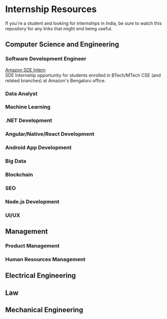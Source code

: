 # Internship Resources

If you're a student and looking for internships in India, be sure to watch this repository for any links that might end being useful.


## Computer Science and Engineering

### Software Development Engineer

[Amazon SDE Intern](https://www.amazon.jobs/en/jobs/1227693/software-development-engineer-intern)  
SDE Internship opportunity for students enrolled in BTech/MTech CSE (and related branches) at Amazon's Bengaluru office.

### Data Analyst

### Machine Learning

### .NET Development

### Angular/Native/React Development

### Android App Development

### Big Data

### Blockchain

### SEO

### Node.js Development

### UI/UX


## Management

### Product Management

### Human Resources Management



## Electrical Engineering



## Law



## Mechanical Engineering
